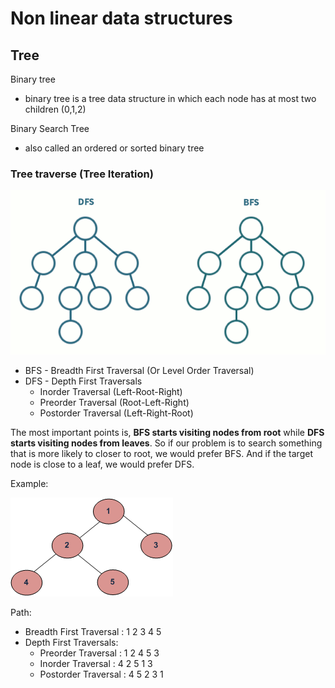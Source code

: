 # Non linear data structures

## Tree

Binary tree 
- binary tree is a tree data structure in which each node has at most two children (0,1,2)

Binary Search Tree
- also called an ordered or sorted binary tree 


### Tree traverse (Tree Iteration)

![BFS_vs_DFS](./img/BFS_vs_DFS.gif)

- BFS - Breadth First Traversal (Or Level Order Traversal)
- DFS - Depth First Traversals
    - Inorder Traversal (Left-Root-Right)
    - Preorder Traversal (Root-Left-Right)
    - Postorder Traversal (Left-Right-Root)


The most important points is, **BFS starts visiting nodes from root** 
while **DFS starts visiting nodes from leaves**. 
So if our problem is to search something that is 
more likely to closer to root, we would prefer BFS. 
And if the target node is close to a leaf, we would prefer DFS.

Example:

![Tree](./img/tree.png)

Path:

- Breadth First Traversal : 1 2 3 4 5
- Depth First Traversals:
    -  Preorder Traversal : 1 2 4 5 3 
    -  Inorder Traversal  :  4 2 5 1 3 
    -  Postorder Traversal : 4 5 2 3 1


